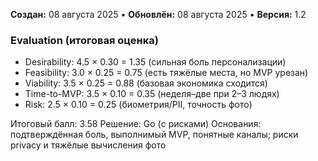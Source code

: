 **Создан:** 08 августа 2025 • **Обновлён:** 08 августа 2025 • **Версия:** 1.2

### Evaluation (итоговая оценка)

- Desirability: 4.5 × 0.30 = 1.35 (сильная боль персонализации)
- Feasibility: 3.0 × 0.25 = 0.75 (есть тяжёлые места, но MVP урезан)
- Viability: 3.5 × 0.25 = 0.88 (базовая экономика сходится)
- Time-to-MVP: 3.5 × 0.10 = 0.35 (неделя–две при 2–3 людях)
- Risk: 2.5 × 0.10 = 0.25 (биометрия/PII, точность фото)

Итоговый балл: 3.58
Решение: Go (с рисками)
Основания: подтверждённая боль, выполнимый MVP, понятные каналы; риски privacy и тяжёлые вычисления фото
